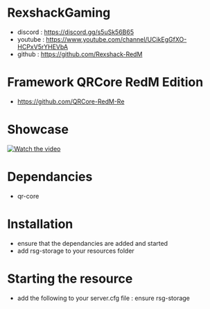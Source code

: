 # RexshackGaming
- discord : https://discord.gg/s5uSk56B65
- youtube : https://www.youtube.com/channel/UCikEgGfXO-HCPxV5rYHEVbA
- github : https://github.com/Rexshack-RedM

# Framework QRCore RedM Edition
- https://github.com/QRCore-RedM-Re

# Showcase
[![Watch the video](https://img.youtube.com/vi/lNaoEGzoHFA/maxresdefault.jpg)](https://youtu.be/lNaoEGzoHFA)

# Dependancies
- qr-core

# Installation
- ensure that the dependancies are added and started
- add rsg-storage to your resources folder

# Starting the resource
- add the following to your server.cfg file : ensure rsg-storage